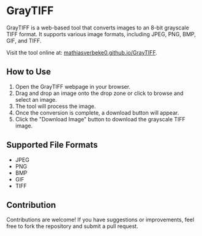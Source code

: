 # GrayTIFF

GrayTIFF is a web-based tool that converts images to an 8-bit grayscale TIFF format. It supports various image formats, including JPEG, PNG, BMP, GIF, and TIFF.

Visit the tool online at: [mathiasverbeke0.github.io/GrayTIFF](https://mathiasverbeke0.github.io/GrayTIFF).

## How to Use

1. Open the GrayTIFF webpage in your browser.
2. Drag and drop an image onto the drop zone or click to browse and select an image.
3. The tool will process the image.
4. Once the conversion is complete, a download button will appear.
5. Click the "Download Image" button to download the grayscale TIFF image.

## Supported File Formats

- JPEG
- PNG
- BMP
- GIF
- TIFF

## Contribution

Contributions are welcome! If you have suggestions or improvements, feel free to fork the repository and submit a pull request.